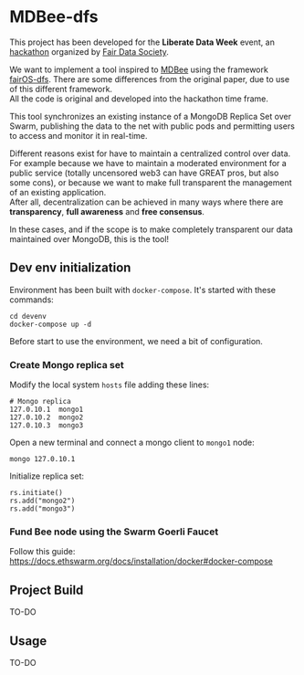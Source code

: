 # MDBee-dfs

This project has been developed for the **Liberate Data Week** event, an [hackathon](https://medium.com/ethereum-swarm/liberate-data-hackathon-guidelines-rules-and-programme-554c65a05cdb) organized by [Fair Data Society](https://fairdatasociety.org/).

We want to implement a tool inspired to [MDBee](https://github.com/Etherna/mdbee) using the framework [fairOS-dfs](https://github.com/fairDataSociety/fairOS-dfs). There are some differences from the original paper, due to use of this different framework.  
All the code is original and developed into the hackathon time frame.

This tool synchronizes an existing instance of a MongoDB Replica Set over Swarm, publishing the data to the net with public pods and permitting users to access and monitor it in real-time.

Different reasons exist for have to maintain a centralized control over data. For example because we have to maintain a moderated environment for a public service (totally uncensored web3 can have GREAT pros, but also some cons), or because we want to make full transparent the management of an existing application.  
After all, decentralization can be achieved in many ways where there are **transparency**, **full awareness** and **free consensus**.

In these cases, and if the scope is to make completely transparent our data maintained over MongoDB, this is the tool!

## Dev env initialization

Environment has been built with `docker-compose`. It's started with these commands:

```
cd devenv
docker-compose up -d
```

Before start to use the environment, we need a bit of configuration.

### Create Mongo replica set

Modify the local system `hosts` file adding these lines:

```
# Mongo replica
127.0.10.1	mongo1
127.0.10.2	mongo2
127.0.10.3	mongo3
```

Open a new terminal and connect a mongo client to `mongo1` node:

```
mongo 127.0.10.1
```

Initialize replica set:

```
rs.initiate()
rs.add("mongo2")
rs.add("mongo3")
```

### Fund Bee node using the Swarm Goerli Faucet

Follow this guide: https://docs.ethswarm.org/docs/installation/docker#docker-compose

## Project Build

TO-DO

## Usage

TO-DO